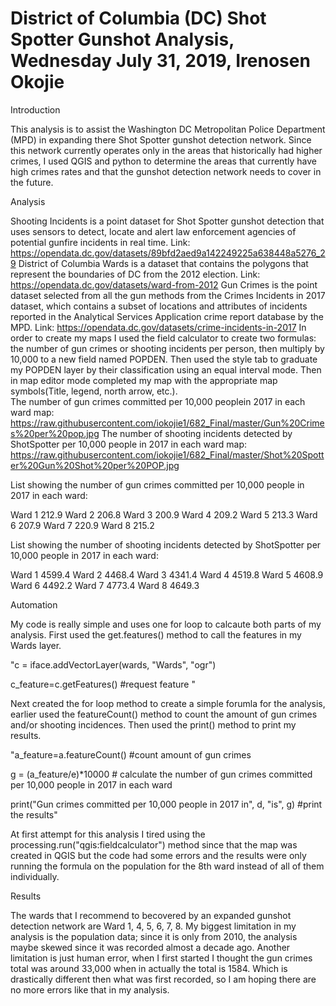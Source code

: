 # District of Columbia (DC) Shot Spotter Gunshot Analysis, Wednesday July 31, 2019, Irenosen Okojie

Introduction

This analysis is to assist the Washington DC Metropolitan Police Department (MPD) in expanding there Shot Spotter gunshot detection network. Since this network currently operates only in the areas that historically had higher crimes, I used QGIS and python to determine the areas that currently have high crimes rates and that the gunshot detection network needs to cover in the future. 

Analysis

Shooting Incidents is a point dataset for Shot Spotter gunshot detection that uses sensors to detect, locate and alert law enforcement agencies of potential gunfire incidents in real time. Link: https://opendata.dc.gov/datasets/89bfd2aed9a142249225a638448a5276_29
District of Columbia Wards is a dataset that contains the polygons that represent the boundaries of DC from the 2012 election. Link: https://opendata.dc.gov/datasets/ward-from-2012
Gun Crimes is the point dataset selected from all the gun methods from the Crimes Incidents in 2017 dataset, which contains a subset of locations and attributes of incidents reported in the Analytical Services Application crime report database by the MPD. Link: https://opendata.dc.gov/datasets/crime-incidents-in-2017
In order to create my maps I used the field calculator to create two formulas: the number of gun crimes or shooting incidents per person, then multiply by 10,000 to a new field named POPDEN. Then used the style tab to graduate my POPDEN layer by their classification using an equal interval mode. Then in map editor mode completed my map with the appropriate map symbols(Title, legend, north arrow, etc.).  
The number of gun crimes committed per 10,000 peoplein 2017 in each ward map:
https://raw.githubusercontent.com/iokojie1/682_Final/master/Gun%20Crimes%20per%20pop.jpg
The number of shooting incidents detected by ShotSpotter per 10,000 people in 2017 in each ward map:
https://raw.githubusercontent.com/iokojie1/682_Final/master/Shot%20Spotter%20Gun%20Shot%20per%20POP.jpg

List showing the number of gun crimes committed per 10,000 people in 2017 in each ward:

Ward 1	212.9
Ward 2	206.8
Ward 3	200.9
Ward 4	209.2
Ward 5	213.3
Ward 6	207.9
Ward 7	220.9
Ward 8	215.2

List showing the number of shooting incidents detected by ShotSpotter per 10,000 people in 2017 in each ward: 

Ward 1	4599.4
Ward 2	4468.4
Ward 3	4341.4
Ward 4	4519.8
Ward 5	4608.9
Ward 6	4492.2
Ward 7	4773.4
Ward 8	4649.3

Automation

My code is really simple and uses one for loop to calcaute both parts of my analysis. First used the get.features() method to call the features in my Wards layer. 

"c = iface.addVectorLayer(wards, "Wards", "ogr")

c_feature=c.getFeatures() #request feature "

Next created the for loop method to create a simple forumla for the analysis, earlier used the featureCount() method to count the amount of gun crimes and/or shooting incidences. Then used the print() method to print my results. 

"a_feature=a.featureCount() #count amount of gun crimes 

g = (a_feature/e)*10000 # calculate the number of gun crimes committed per 10,000 people in 2017 in each ward

print("Gun crimes committed per 10,000 people in 2017 in", d, "is", g) #print the results"

At first attempt for this analysis I tired using the processing.run("qgis:fieldcalculator") method since that the map was created in QGIS but the code had some errors and the results were only running the formula on the population for the 8th ward instead of all of them individually. 

Results

The wards that I recommend to becovered by an expanded gunshot detection network are Ward 1, 4, 5, 6, 7, 8.
My biggest limitation in my analysis is the population data; since it is only from 2010, the analysis maybe skewed since it was recorded almost a decade ago. Another limitation is just human error, when I first started I thought the gun crimes total was around 33,000 when in actually the total is 1584. Which is drastically different then what was first recorded, so I am hoping there are no more errors like that in my analysis. 

